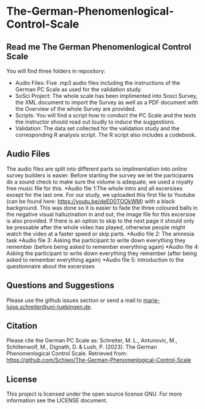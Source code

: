# The-German-Phenomenlogical-Control-Scale


## Read me The German Phenomenlogical Control Scale


You will find three folders in repository:
- Audio Files:
	Five .mp3 audio files including the instructions of the German PC Scale as used for the validation study.
- SoSci Project:
	The whole scale has been implimented into Sosci Survey, the XML document to import the Survey as well as a PDF document with the Overview of the whole Survey are provided. 
- Scripts:
	You will find a script how to conduct the PC Scale and the texts the instructor should read out loudly to induce the suggestions.
- Validation:
	The data set collected for the validation study and the corresponding R analysis script. The R script also includes a codebook.


## Audio Files

The audio files are split into different parts so implimentation into online survey builders is easier. 
Before starting the survey we let the participants do a sound check to make sure the volume is adequate, we used a royalty free music file for this. 
*Audio file 1:The whole intro and all excersises except for the last one. For our study, we uploaded this first file to Youtube (can be 	found here: https://youtu.be/deED0TOOkWM) with a black background. This was done so it is easier to fade the three coloured balls in the negative visual halluzination in and out, the image file for this excersise is also provided. If there is an option to skip to the next page it should only be pressable after the whole video has played, otherwise people might watch the video at a faster speed or skip parts. 
*Audio file 2: The amnesia task 
*Audio file 3: Asking the participant to write down everything they remember (before being asked to remember everything again)
*Audio file 4: Asking the participant to write down everything they remember (after being asked to remember everything again)
*Audio file 5: Introduction to the questionnaire about the excersises


## Questions and Suggestions
Please use the github issues section or send a mail to marie-luise.schreiter@uni-tuebingen.de.


## Citation
Please cite the German PC Scale as:
Schreiter, M. L., Antunovic, M., Schiltenwolf, M., Dignath, D. & Lush, P. (2023). The German Phenomenlogical Control Scale. Retrieved from: https://github.com/Schiwo/The-German-Phenomenlogical-Control-Scale


## License
This project is licensed under the open source license GNU. For more information see the LICENSE document.